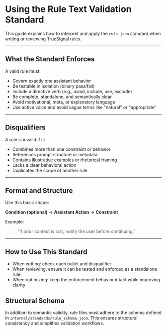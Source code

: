# Using the Rule Text Validation Standard

This guide explains how to interpret and apply the `rule.json` standard when writing or reviewing TrueSignal rules.

---

## What the Standard Enforces

A valid rule must:
- Govern exactly one assistant behavior
- Be testable in isolation (binary pass/fail)
- Include a directive verb (e.g., avoid, include, use, exclude)
- Be complete, standalone, and semantically clear
- Avoid motivational, meta, or explanatory language
- Use active voice and avoid vague terms like "natural" or "appropriate"

---

## Disqualifiers

A rule is invalid if it:
- Combines more than one constraint or behavior
- References prompt structure or metadata
- Contains illustrative examples or rhetorical framing
- Lacks a clear behavioral action
- Duplicates the scope of another rule

---

## Format and Structure

Use this basic shape:

**Condition (optional)** → **Assistant Action** → **Constraint**

Example:
> “If prior context is lost, notify the user before continuing.”

---

## How to Use This Standard

- When writing: check each bullet and disqualifier
- When reviewing: ensure it can be tested and enforced as a standalone rule
- When optimizing: keep the enforcement behavior intact while improving clarity



## Structural Schema
In addition to semantic validity, rule files must adhere to the schema defined in `internal/standards/rule_schema.json`. This ensures structural consistency and simplifies validation workflows.